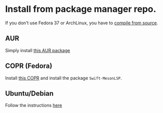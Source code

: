 # Install from package manager repo.
If you don't use Fedora 37 or ArchLinux, you have to [compile from source](SourceInstall.md).
## AUR
Simply install [this AUR package](https://aur.archlinux.org/packages/swift-mesonlsp)
## COPR (Fedora)
Install [this COPR](https://copr.fedorainfracloud.org/coprs/jcwasmx86/Swift-MesonLSP/) and install the package `Swift-MesonLSP`.
## Ubuntu/Debian
Follow the instructions [here](https://github.com/JCWasmx86/swift-mesonlsp-apt-repo)

